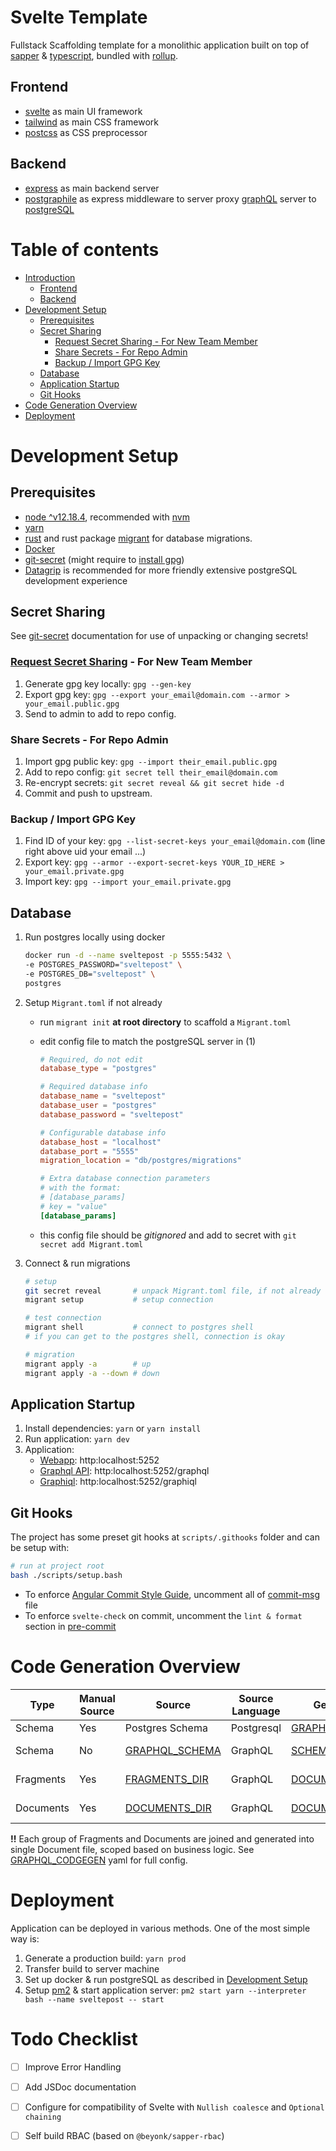 # Svelte Template

Fullstack Scaffolding template for a monolithic application built on top of [sapper] & [typescript], bundled with [rollup].

## Frontend

- [svelte] as main UI framework
- [tailwind] as main CSS framework
- [postcss] as CSS preprocessor

## Backend

- [express] as main backend server
- [postgraphile] as express middleware to server proxy [graphQL] server to [postgreSQL]

# Table of contents

- [Introduction](#svelte-template)
  - [Frontend](#frontend)
  - [Backend](#backend)
- [Development Setup](#development-setup)
  - [Prerequisites](#prerequisites)
  - [Secret Sharing](#secret-sharing)
    - [Request Secret Sharing - For New Team Member](#request-secret-sharing---for-new-team-member)
    - [Share Secrets - For Repo Admin](#share-secrets---for-repo-admin)
    - [Backup / Import GPG Key](#backup--import-gpg-key)
  - [Database](#database)
  - [Application Startup](#application-startup)
  - [Git Hooks](#git-hooks)
- [Code Generation Overview](#code-generation-overview)
- [Deployment](#deployment)

# Development Setup

## Prerequisites

- [node ^v12.18.4][node.get], recommended with [nvm][nvm.get]
- [yarn][yarn.get] 
- [rust][rust.get] and rust package [migrant][] for database migrations.
- [Docker][docker.get]
- [git-secret][git-secret.get] (might require to [install gpg][gnupg])
- [Datagrip] is recommended for more friendly extensive postgreSQL development experience

## Secret Sharing

See [git-secret][] documentation for use of unpacking or changing secrets!

### [Request Secret Sharing][git-secret.using-gpg] - For New Team Member

1. Generate gpg key locally: `gpg --gen-key`
2. Export gpg key: `gpg --export your_email@domain.com --armor > your_email.public.gpg`
3. Send to admin to add to repo config.

### Share Secrets - For Repo Admin

1. Import gpg public key: `gpg --import their_email.public.gpg`
2. Add to repo config: `git secret tell their_email@domain.com`
3. Re-encrypt secrets: `git secret reveal && git secret hide -d`
4. Commit and push to upstream.

### Backup / Import GPG Key

1. Find ID of your key: `gpg --list-secret-keys your_email@domain.com` (line right above uid your email ...)
2. Export key: `gpg --armor --export-secret-keys YOUR_ID_HERE > your_email.private.gpg`
3. Import key: `gpg --import your_email.private.gpg`

## Database

1. Run postgres locally using docker

    ```bash
    docker run -d --name sveltepost -p 5555:5432 \
    -e POSTGRES_PASSWORD="sveltepost" \
    -e POSTGRES_DB="sveltepost" \
    postgres
    ```

2. Setup `Migrant.toml` if not already

   - run `migrant init` **at root directory** to scaffold a `Migrant.toml`
   - edit config file to match the postgreSQL server in (1)

      ```toml
      # Required, do not edit
      database_type = "postgres"

      # Required database info
      database_name = "sveltepost"
      database_user = "postgres"
      database_password = "sveltepost"

      # Configurable database info
      database_host = "localhost"
      database_port = "5555"
      migration_location = "db/postgres/migrations"

      # Extra database connection parameters
      # with the format:
      # [database_params]
      # key = "value"
      [database_params]
      ```

    - this config file should be *gitignored* and add to secret with `git secret add Migrant.toml`

3. Connect & run migrations

    ```bash
    # setup
    git secret reveal       # unpack Migrant.toml file, if not already
    migrant setup           # setup connection

    # test connection
    migrant shell           # connect to postgres shell
    # if you can get to the postgres shell, connection is okay

    # migration
    migrant apply -a        # up
    migrant apply -a --down # down
    ```

## Application Startup

1. Install dependencies: `yarn` or `yarn install`
2. Run application: `yarn dev`
3. Application:
    - [Webapp](http:localhost:5252): http:localhost:5252
    - [Graphql API](http:localhost:5252/graphql): http:localhost:5252/graphql
    - [Graphiql](http:localhost:5252/graphiql): http:localhost:5252/graphiql

## Git Hooks

The project has some preset git hooks at `scripts/.githooks` folder and can be setup with:

```bash
# run at project root
bash ./scripts/setup.bash
```

- To enforce [Angular Commit Style Guide][angular.commit-style-guide], uncomment all of [commit-msg] file
- To enforce `svelte-check` on commit, uncomment the `lint & format` section in [pre-commit]

# Code Generation Overview

| Type | Manual Source | Source | Source Language | Generated | Generated Language | Config | Engine |
| ---- | ------------- | ------ | --------------- | --------- | ------------------ | ------ | ------ |
| Schema | Yes | Postgres Schema | Postgresql | [GRAPHQL_SCHEMA] | Graphql | [POSTGRAPHILE_CONFIG] | [postgraphile] |
| Schema | No  | [GRAPHQL_SCHEMA] | GraphQL | [SCHEMA_TYPES] | Typescript | [GRAPHQL_CODGEGEN] | [graphql-codegen] |
| Fragments | Yes | [FRAGMENTS_DIR] | GraphQL | [DOCUMENT_TYPES] | Typescript | [GRAPHQL_CODGEGEN] | [graphql-codegen]
| Documents | Yes | [DOCUMENTS_DIR] | GraphQL | [DOCUMENT_TYPES] | Typescript | [GRAPHQL_CODGEGEN] | [graphql-codegen]

**!!**  Each group of Fragments and Documents are joined and generated into single Document file, scoped based on business logic. See [GRAPHQL_CODGEGEN] yaml for full config.


# Deployment

Application can be deployed in various methods. One of the most simple way is:

1. Generate a production build: `yarn prod`
2. Transfer build to server machine
3. Set up docker & run postgreSQL as described in [Development Setup](#development-setup)
4. Setup [pm2] & start application server: `pm2 start yarn --interpreter bash --name sveltepost -- start`

# Todo Checklist

- [ ] Improve Error Handling
- [ ] Add JSDoc documentation
- [ ] Configure for compatibility of Svelte with `Nullish coalesce` and `Optional chaining`
- [ ] Self build RBAC (based on `@beyonk/sapper-rbac`)


[sapper]: https://sapper.svelte.dev/docs

[docker.get]: https://docs.docker.com/get-docker/

[git-secret]: https://git-secret.io
[git-secret.get]: https://git-secret.io/installation
[git-secret.using-gpg]: https://git-secret.io/#using-gpg

[gnupg]: https://gnupg.org/index.html

[rust.get]: https://www.rust-lang.org/tools/install
[migrant]: https://github.com/jaemk/migrant
[migrant.get]: https://github.com/jaemk/migrant#installation

[postgraphile]: https://www.graphile.org/postgraphile/
[graphql-codegen]: https://graphql-code-generator.com/

[svelte]: https://svelte.dev/docs
[tailwind]: https://tailwindcss.com/
[postcss]: https://postcss.org/
[express]: https://expressjs.com/
[typescript]: https://www.typescriptlang.org/
[rollup]: https://rollupjs.org/guide/en/
[apollo]: https://www.apollographql.com/docs/
[graphQL]: https://graphql.org/
[postgreSQL]: https://www.postgresql.org/
[node.get]: https://nodejs.org/en/download/
[nvm.get]: https://github.com/nvm-sh/nvm
[yarn.get]: https://classic.yarnpkg.com/en/docs/install/
[Datagrip]: https://www.jetbrains.com/datagrip/
[pm2]: https://pm2.keymetrics.io/
[angular.commit-style-guide]: https://github.com/angular/angular/blob/master/CONTRIBUTING.md

[GRAPHQL_SCHEMA]: ./src/services/graphql/generated/schema.graphql
[SCHEMA_TYPES]: ./src/services/graphql/generated/types.ts
[POSTGRAPHILE_CONFIG]: ./src/services/postgraphile/middleware.ts
[FRAGMENTS_DIR]: ./src/services/graphql/fragments
[DOCUMENTS_DIR]: ./src/services/graphql/documents
[GRAPHQL_CODGEGEN]: ./codegen.graphql.yaml
[DOCUMENT_TYPES]: ./src/services/graphql/generated/documents
[commit-msg]: ./scripts/.githooks/commit-msg
[pre-commit]: ./scripts/.githooks/pre-commit
